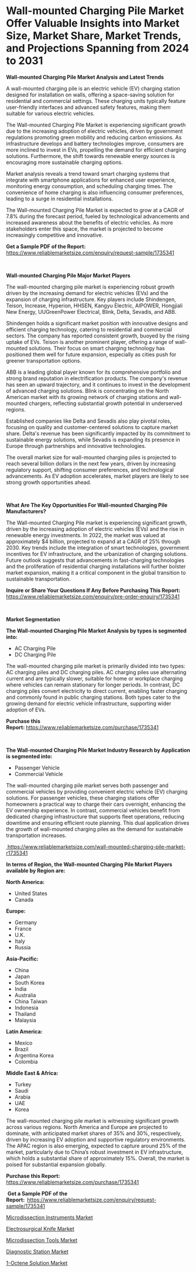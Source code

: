 <p><h1>Wall-mounted Charging Pile Market Offer Valuable Insights into Market Size, Market Share, Market Trends, and Projections Spanning from 2024 to 2031</h1></p><p><strong>Wall-mounted Charging Pile Market Analysis and Latest Trends</strong></p>
<p><p>A wall-mounted charging pile is an electric vehicle (EV) charging station designed for installation on walls, offering a space-saving solution for residential and commercial settings. These charging units typically feature user-friendly interfaces and advanced safety features, making them suitable for various electric vehicles.</p><p>The Wall-mounted Charging Pile Market is experiencing significant growth due to the increasing adoption of electric vehicles, driven by government regulations promoting green mobility and reducing carbon emissions. As infrastructure develops and battery technologies improve, consumers are more inclined to invest in EVs, propelling the demand for efficient charging solutions. Furthermore, the shift towards renewable energy sources is encouraging more sustainable charging options.</p><p>Market analysis reveals a trend toward smart charging systems that integrate with smartphone applications for enhanced user experience, monitoring energy consumption, and scheduling charging times. The convenience of home charging is also influencing consumer preferences, leading to a surge in residential installations. </p><p>The Wall-mounted Charging Pile Market is expected to grow at a CAGR of 7.8% during the forecast period, fueled by technological advancements and increased awareness about the benefits of electric vehicles. As more stakeholders enter this space, the market is projected to become increasingly competitive and innovative.</p></p>
<p><strong>Get a Sample PDF of the Report:&nbsp;</strong> <a href="https://www.reliablemarketsize.com/enquiry/request-sample/1735341?utm_campaign=1509&utm_medium=2&utm_source=Github&utm_content=ia&utm_term=08102024&utm_id=wall-mounted-charging-pile">https://www.reliablemarketsize.com/enquiry/request-sample/1735341</a></p>
<p>&nbsp;</p>
<p><strong>Wall-mounted Charging Pile Major Market Players</strong></p>
<p><p>The wall-mounted charging pile market is experiencing robust growth driven by the increasing demand for electric vehicles (EVs) and the expansion of charging infrastructure. Key players include Shindengen, Teison, Increase, Hyperion, HHSEN, Kangyu Electric, AIPOWER, Hongjiali New Energy, UUGreenPower Electrical, Blink, Delta, Sevadis, and ABB.</p><p>Shindengen holds a significant market position with innovative designs and efficient charging technology, catering to residential and commercial sectors. The company has reported consistent growth, buoyed by the rising uptake of EVs. Teison is another prominent player, offering a range of wall-mounted solutions. Their focus on smart charging technology has positioned them well for future expansion, especially as cities push for greener transportation options.</p><p>ABB is a leading global player known for its comprehensive portfolio and strong brand reputation in electrification products. The company's revenue has seen an upward trajectory, and it continues to invest in the development of advanced charging solutions. Blink is concentrating on the North American market with its growing network of charging stations and wall-mounted chargers, reflecting substantial growth potential in underserved regions.</p><p>Established companies like Delta and Sevadis also play pivotal roles, focusing on quality and customer-centered solutions to capture market share. Delta's revenue has been significantly impacted by its commitment to sustainable energy solutions, while Sevadis is expanding its presence in Europe through partnerships and innovative technologies.</p><p>The overall market size for wall-mounted charging piles is projected to reach several billion dollars in the next few years, driven by increasing regulatory support, shifting consumer preferences, and technological advancements. As EV adoption accelerates, market players are likely to see strong growth opportunities ahead.</p></p>
<p>&nbsp;</p>
<p><strong>What Are The Key Opportunities For Wall-mounted Charging Pile Manufacturers?</strong></p>
<p><p>The Wall-mounted Charging Pile market is experiencing significant growth, driven by the increasing adoption of electric vehicles (EVs) and the rise in renewable energy investments. In 2022, the market was valued at approximately $4 billion, projected to expand at a CAGR of 25% through 2030. Key trends include the integration of smart technologies, government incentives for EV infrastructure, and the urbanization of charging solutions. Future outlook suggests that advancements in fast-charging technologies and the proliferation of residential charging installations will further bolster market expansion, making it a critical component in the global transition to sustainable transportation.</p></p>
<p><strong>Inquire or Share Your Questions If Any Before Purchasing This Report:</strong> <a href="https://www.reliablemarketsize.com/enquiry/pre-order-enquiry/1735341?utm_campaign=1509&utm_medium=2&utm_source=Github&utm_content=ia&utm_term=08102024&utm_id=wall-mounted-charging-pile">https://www.reliablemarketsize.com/enquiry/pre-order-enquiry/1735341</a></p>
<p>&nbsp;</p>
<p><strong>Market Segmentation</strong></p>
<p><strong>The Wall-mounted Charging Pile Market Analysis by types is segmented into:</strong></p>
<p><ul><li>AC Charging Pile</li><li>DC Charging Pile</li></ul></p>
<p><p>The wall-mounted charging pile market is primarily divided into two types: AC charging piles and DC charging piles. AC charging piles use alternating current and are typically slower, suitable for home or workplace charging where vehicles can remain stationary for longer periods. In contrast, DC charging piles convert electricity to direct current, enabling faster charging and commonly found in public charging stations. Both types cater to the growing demand for electric vehicle infrastructure, supporting wider adoption of EVs.</p></p>
<p><strong>Purchase this Report:&nbsp;</strong><a href="https://www.reliablemarketsize.com/purchase/1735341?utm_campaign=1509&utm_medium=2&utm_source=Github&utm_content=ia&utm_term=08102024&utm_id=wall-mounted-charging-pile">https://www.reliablemarketsize.com/purchase/1735341</a></p>
<p>&nbsp;</p>
<p><strong>The Wall-mounted Charging Pile Market Industry Research by Application is segmented into:</strong></p>
<p><ul><li>Passenger Vehicle</li><li>Commercial Vehicle</li></ul></p>
<p><p>The wall-mounted charging pile market serves both passenger and commercial vehicles by providing convenient electric vehicle (EV) charging solutions. For passenger vehicles, these charging stations offer homeowners a practical way to charge their cars overnight, enhancing the EV ownership experience. In contrast, commercial vehicles benefit from dedicated charging infrastructure that supports fleet operations, reducing downtime and ensuring efficient route planning. This dual application drives the growth of wall-mounted charging piles as the demand for sustainable transportation increases.</p></p>
<p><a href="https://www.reliablemarketsize.com/wall-mounted-charging-pile-market-r1735341?utm_campaign=1509&utm_medium=2&utm_source=Github&utm_content=ia&utm_term=08102024&utm_id=wall-mounted-charging-pile">&nbsp;https://www.reliablemarketsize.com/wall-mounted-charging-pile-market-r1735341</a></p>
<p><strong>In terms of Region, the Wall-mounted Charging Pile Market Players available by Region are:</strong></p>
<p>
    <p> <strong> North America: </strong>
        <ul>
            <li>United States</li>
            <li>Canada</li>
        </ul>
        </p> 
    <p> <strong> Europe: </strong>
        <ul>
            <li>Germany</li>
            <li>France</li>
            <li>U.K.</li>
            <li>Italy</li>
            <li>Russia</li>
        </ul>
        </p> 
    <p> <strong> Asia-Pacific: </strong>
        <ul>
            <li>China</li>
            <li>Japan</li>
            <li>South Korea</li>
            <li>India</li>
            <li>Australia</li>
            <li>China Taiwan</li>
            <li>Indonesia</li>
            <li>Thailand</li>
            <li>Malaysia</li>
        </ul>
        </p> 
    <p> <strong> Latin America: </strong>
        <ul>
            <li>Mexico</li>
            <li>Brazil</li>
            <li>Argentina Korea</li>
            <li>Colombia</li>
        </ul>
        </p> 
    <p> <strong> Middle East & Africa: </strong>
        <ul>
            <li>Turkey</li>
            <li>Saudi</li>
            <li>Arabia</li>
            <li>UAE</li>
            <li>Korea</li>
        </ul>
    </p>
    </p>
<p><p>The wall-mounted charging pile market is witnessing significant growth across various regions. North America and Europe are projected to dominate, with anticipated market shares of 35% and 30%, respectively, driven by increasing EV adoption and supportive regulatory environments. The APAC region is also emerging, expected to capture around 25% of the market, particularly due to China’s robust investment in EV infrastructure, which holds a substantial share of approximately 15%. Overall, the market is poised for substantial expansion globally.</p></p>
<p><strong>Purchase this Report: </strong><a href="https://www.reliablemarketsize.com/purchase/1735341?utm_campaign=1509&utm_medium=2&utm_source=Github&utm_content=ia&utm_term=08102024&utm_id=wall-mounted-charging-pile">https://www.reliablemarketsize.com/purchase/1735341</a></p>
<p>&nbsp;<strong>Get a Sample PDF of the Report:&nbsp;&nbsp;</strong><a href="https://www.reliablemarketsize.com/enquiry/request-sample/1735341?utm_campaign=1509&utm_medium=2&utm_source=Github&utm_content=ia&utm_term=08102024&utm_id=wall-mounted-charging-pile">https://www.reliablemarketsize.com/enquiry/request-sample/1735341</a></p>
<p><strong></strong></p>
<p><p><a href="https://www.linkedin.com/pulse/microdissection-instruments-market-share-analysis--wktpc?utm_campaign=1509&utm_medium=2&utm_source=Github&utm_content=ia&utm_term=08102024&utm_id=wall-mounted-charging-pile">Microdissection Instruments Market</a></p><p><a href="https://www.linkedin.com/pulse/electrosurgical-knife-market-evolution-global-trends-xebxc?utm_campaign=1509&utm_medium=2&utm_source=Github&utm_content=ia&utm_term=08102024&utm_id=wall-mounted-charging-pile">Electrosurgical Knife Market</a></p><p><a href="https://www.linkedin.com/pulse/microdissection-tools-market-global-regional-analysis-n5wvc?utm_campaign=1509&utm_medium=2&utm_source=Github&utm_content=ia&utm_term=08102024&utm_id=wall-mounted-charging-pile">Microdissection Tools Market</a></p><p><a href="https://www.linkedin.com/pulse/driving-forces-global-diagnostic-station-market-trends-25r7c?utm_campaign=1509&utm_medium=2&utm_source=Github&utm_content=ia&utm_term=08102024&utm_id=wall-mounted-charging-pile">Diagnostic Station Market</a></p><p><a href="https://github.com/LilianFaulkner65/Market-Research-Report-List-1/blob/main/1-octene-solution-market.md?utm_campaign=1509&utm_medium=2&utm_source=Github&utm_content=ia&utm_term=08102024&utm_id=wall-mounted-charging-pile">1-Octene Solution Market</a></p></p>